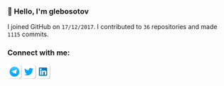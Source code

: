 ### 👋 Hello, I'm glebosotov

I joined GitHub on `17/12/2017`.
I contributed to `36` repositories and made `1115` commits.

### Connect with me:

[<img align="left" alt="Telegram" width="32px" src="icons/telegram.png" />][telegram]
[<img align="left" alt="Twitter" width="32px" src="icons/twitter.png" />][twitter]
[<img align="left" alt="LinkedIn" width="32px" src="icons/linkedin.png" />][linkedin]

[twitter]: https://twitter.com/glebosotov
[telegram]: https://t.me/glebosotov
[linkedin]: https://linkedin.com/in/glebosotov
